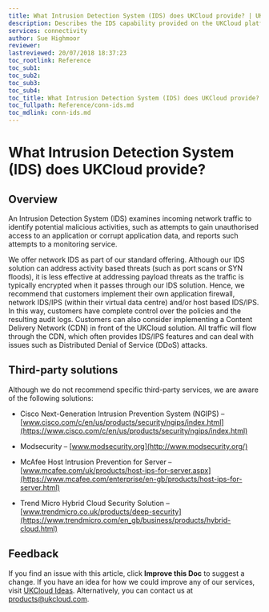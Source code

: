 ```yaml
---
title: What Intrusion Detection System (IDS) does UKCloud provide? | UKCloud Ltd
description: Describes the IDS capability provided on the UKCloud platform
services: connectivity
author: Sue Highmoor
reviewer:
lastreviewed: 20/07/2018 18:37:23
toc_rootlink: Reference
toc_sub1: 
toc_sub2:
toc_sub3:
toc_sub4:
toc_title: What Intrusion Detection System (IDS) does UKCloud provide?
toc_fullpath: Reference/conn-ids.md
toc_mdlink: conn-ids.md
---
```


# What Intrusion Detection System (IDS) does UKCloud provide?

## Overview

An Intrusion Detection System (IDS) examines incoming network traffic to identify potential malicious activities, such as attempts to gain unauthorised access to an application or corrupt application data, and reports such attempts to a monitoring service.

We offer network IDS as part of our standard offering. Although our IDS solution can address activity based threats (such as port scans or SYN floods), it is less effective at addressing payload threats as the traffic is typically encrypted when it passes through our IDS solution. Hence, we recommend that customers implement their own application firewall, network IDS/IPS (within their virtual data centre) and/or host based IDS/IPS. In this way, customers have complete control over the policies and the resulting audit logs. Customers can also consider implementing a Content Delivery Network (CDN) in front of the UKCloud solution. All traffic will flow through the CDN, which often provides IDS/IPS features and can deal with issues such as Distributed Denial of Service (DDoS) attacks.

## Third-party solutions

Although we do not recommend specific third-party services, we are aware of the following solutions:

- Cisco Next-Generation Intrusion Prevention System (NGIPS) – [www.cisco.com/c/en/us/products/security/ngips/index.html](https://www.cisco.com/c/en/us/products/security/ngips/index.html)

- Modsecurity – [www.modsecurity.org](http://www.modsecurity.org/)

- McAfee Host Intrusion Prevention for Server – [www.mcafee.com/uk/products/host-ips-for-server.aspx](https://www.mcafee.com/enterprise/en-gb/products/host-ips-for-server.html)

- Trend Micro Hybrid Cloud Security Solution – [www.trendmicro.co.uk/products/deep-security](https://www.trendmicro.com/en_gb/business/products/hybrid-cloud.html)

## Feedback

If you find an issue with this article, click **Improve this Doc** to suggest a change. If you have an idea for how we could improve any of our services, visit [UKCloud Ideas](https://ideas.ukcloud.com). Alternatively, you can contact us at <products@ukcloud.com>.